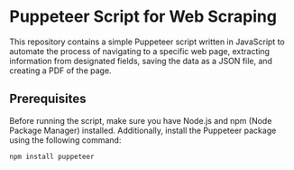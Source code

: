 # Puppeteer Script for Web Scraping

This repository contains a simple Puppeteer script written in JavaScript to automate the process of navigating to a specific web page, extracting information from designated fields, saving the data as a JSON file, and creating a PDF of the page.

## Prerequisites

Before running the script, make sure you have Node.js and npm (Node Package Manager) installed. Additionally, install the Puppeteer package using the following command:

```bash
npm install puppeteer
